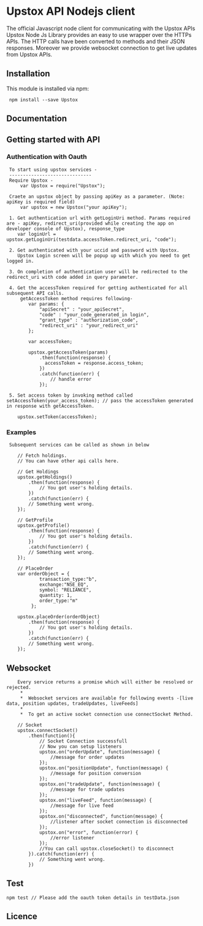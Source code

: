# Upstox API Nodejs client
The official Javascript node client for communicating with the Upstox APIs
Upstox Node Js Library provides an easy to use wrapper over the HTTPs APIs. The HTTP calls have been converted to methods and their JSON responses.
Moreover we provide websocket connection to get live updates from Upstox APIs.

## Installation

This module is installed via npm:

	 npm install --save Upstox

## Documentation


Getting started with API
------------------------

### Authentication with Oauth

     To start using upstox services -
     ------------------------------
     Require Upstox - 
         var Upstox = require("Upstox");
         
     Craete an upstox object by passing apiKey as a parameter. (Note: apiKey is required field)
         var upstox = new Upstox("your apiKey");

     1. Get authentication url with getLoginUri method. Params required are - apiKey, redirect_uri(provided while creating the app on developer console of Upstox), response_type
        var loginUrl = upstox.getLoginUri(testdata.accessToken.redirect_uri, "code");
     
     2. Get authenticated with your uccid and password with Upstox.
        Upstox Login screen will be popup up with which you need to get logged in.
        
     3. On completion of authentication user will be redirected to the redirect_uri with code added in query parameter.
     
     4. Get the accessToken required for getting authenticated for all subsequent API calls.
         getAccessToken method requires following- 
            var params: {
                "apiSecret" : "your_apiSecret",
                "code" : "your_code_generated_in login",
                "grant_type" : "authorization_code",
                "redirect_uri" : "your_redirect_uri"
            };
            
            var accessToken;
            
            upstox.getAccessToken(params)
                .then(function(response) {
                  accessToken = response.access_token;
                })
                .catch(function(err) {
                    // handle error 
                });
                
     5. Set access token by invoking method called setAccessToken(your_access_token); // pass the accessToken generated in response with getAccessToken.
        
        upstox.setToken(accessToken);
        
     
    
### Examples

     Subsequent services can be called as shown in below
    
        // Fetch holdings.
        // You can have other api calls here.

        // Get Holdings
        upstox.getHoldings()
            .then(function(response) {
                // You got user's holding details.
            })
            .catch(function(err) {
            // Something went wrong.
        });

        // GetProfile
        upstox.getProfile()
            .then(function(response) {
                // You got user's holding details.
            })
            .catch(function(err) {
            // Something went wrong.
        });

        // PlaceOrder
        var orderObject = {
                transaction_type:"b",
                exchange:"NSE_EQ",
                symbol: "RELIANCE",
                quantity: 1,
                order_type:"m"
             };
             
        upstox.placeOrder(orderObject)
            .then(function(response) {
                // You got user's holding details.
            })
            .catch(function(err) {
            // Something went wrong.
        });


## Websocket
 
        Every service returns a promise which will either be resolved or rejected.
         *
         *  Websocket services are available for following events -[live data, position updates, tradeUpdates, liveFeeds]
         *
         *  To get an active socket connection use connectSocket Method.
      
        // Socket
        upstox.connectSocket()
            .then(function(){
                // Socket Connection successfull
                // Now you can setup listeners
                upstox.on("orderUpdate", function(message) {
                    //message for order updates
                });
                upstox.on("positionUpdate", function(message) {
                    //message for position conversion
                });
                upstox.on("tradeUpdate", function(message) {
                    //message for trade updates
                });
                upstox.on("liveFeed", function(message) {
                    //message for live feed
                });
                upstox.on("disconnected", function(message) {
                    //listener after socket connection is disconnected
                });
                upstox.on("error", function(error) {
                    //error listener
                });
                //You can call upstox.closeSocket() to disconnect
            }).catch(function(err) {
                // Something went wrong.
            })
            
## Test
    npm test // Please add the oauth token details in testData.json
   
## Licence